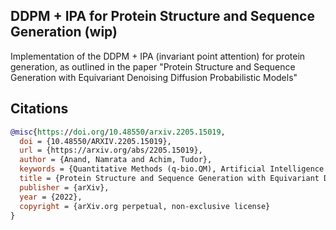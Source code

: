 ## DDPM + IPA for Protein Structure and Sequence Generation (wip)

Implementation of the DDPM + IPA (invariant point attention) for protein generation, as outlined in the paper "Protein Structure and Sequence Generation with Equivariant Denoising Diffusion Probabilistic Models"

## Citations

```bibtex
@misc{https://doi.org/10.48550/arxiv.2205.15019,
  doi = {10.48550/ARXIV.2205.15019},
  url = {https://arxiv.org/abs/2205.15019},
  author = {Anand, Namrata and Achim, Tudor},
  keywords = {Quantitative Methods (q-bio.QM), Artificial Intelligence (cs.AI), FOS: Biological sciences, FOS: Biological sciences, FOS: Computer and information sciences, FOS: Computer and information sciences},
  title = {Protein Structure and Sequence Generation with Equivariant Denoising Diffusion Probabilistic Models},
  publisher = {arXiv},
  year = {2022}, 
  copyright = {arXiv.org perpetual, non-exclusive license}
}
```
